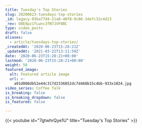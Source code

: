 ```yaml
---
title: Tuesday's Top Stories
slug: 20200623-tuesdays-top-stories
_id: legacy-93ba77d4-21a0-40f8-9c06-3defc32c4d13
_rev: O8E8pz1fLwnc3fN7JVF8BC
type: video_posts
draft: false
aliases:
  - article/tuesdays-top-stories/
_createdAt: '2020-06-23T15:28:21Z'
_updatedAt: '2021-03-22T13:11:59Z'
date: '2020-06-23T15:28:21+00:00'
lastmod: '2020-06-23T15:28:21+00:00'
weight: 50
featured_image:
  alt: Featured article image
  url: >-
    a91d008db52e44c317d2336852dc7d468b15c4bb-933x1024.jpg
video_series: Coffee Talk
is_breaking: false
is_breaking_dropdown: false
is_featured: false

---
```

{{< youtube id="7gtwhrQye1U" title="Tuesday's Top Stories" >}}